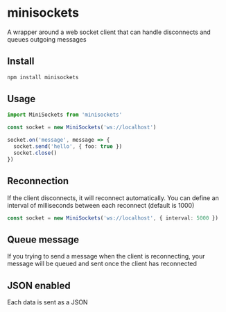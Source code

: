 minisockets
===

A wrapper around a web socket client that can handle disconnects and queues outgoing messages

## Install

```bash
npm install minisockets
```

## Usage

```ts
import MiniSockets from 'minisockets'

const socket = new MiniSockets('ws://localhost')

socket.on('message', message => {
  socket.send('hello', { foo: true })
  socket.close()
})
```

## Reconnection

If the client disconnects, it will reconnect automatically. You can define an interval of milliseconds between each reconnect (default is 1000)

```ts
const socket = new MiniSockets('ws://localhost', { interval: 5000 })
```

## Queue message

If you trying to send a message when the client is reconnecting, your message will be queued and sent once the client has reconnected

## JSON enabled

Each data is sent as a JSON